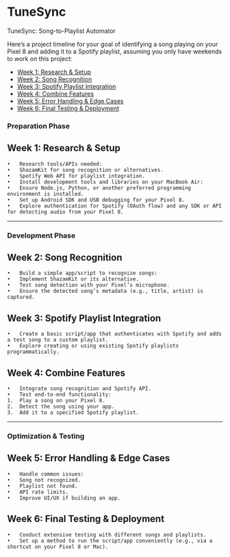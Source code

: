 # TuneSync
TuneSync: Song-to-Playlist Automator

Here’s a project timeline for your goal of identifying a song playing on your Pixel 8 and adding it to a Spotify playlist, assuming you only have weekends to work on this project:

- [Week 1: Research & Setup](#w1)
- [Week 2: Song Recognition](#w2)
- [Week 3: Spotify Playlist Integration](#w3)
- [Week 4: Combine Features](#w4)
- [Week 5: Error Handling & Edge Cases](#w5)
- [Week 6: Final Testing & Deployment](#w6)

### Preparation Phase
## Week 1: Research & Setup <a name="w1"></a>

	•	Research tools/APIs needed:
	•	ShazamKit for song recognition or alternatives.
	•	Spotify Web API for playlist integration.
	•	Install development tools and libraries on your MacBook Air:
	•	Ensure Node.js, Python, or another preferred programming environment is installed.
	•	Set up Android SDK and USB debugging for your Pixel 8.
	•	Explore authentication for Spotify (OAuth flow) and any SDK or API for detecting audio from your Pixel 8.

 ---

### Development Phase

## Week 2: Song Recognition <a name="w2"></a>

	•	Build a simple app/script to recognize songs:
	•	Implement ShazamKit or its alternative.
	•	Test song detection with your Pixel’s microphone.
	•	Ensure the detected song’s metadata (e.g., title, artist) is captured.

 ## Week 3: Spotify Playlist Integration <a name="w3"></a>

	•	Create a basic script/app that authenticates with Spotify and adds a test song to a custom playlist.
	•	Explore creating or using existing Spotify playlists programmatically.

## Week 4: Combine Features <a name="w4"></a>

	•	Integrate song recognition and Spotify API.
	•	Test end-to-end functionality:
	1.	Play a song on your Pixel 8.
	2.	Detect the song using your app.
	3.	Add it to a specified Spotify playlist.

---

### Optimization & Testing

## Week 5: Error Handling & Edge Cases <a name="w5"></a>

	•	Handle common issues:
	•	Song not recognized.
	•	Playlist not found.
	•	API rate limits.
	•	Improve UI/UX if building an app.

## Week 6: Final Testing & Deployment <a name="w6"></a>

	•	Conduct extensive testing with different songs and playlists.
	•	Set up a method to run the script/app conveniently (e.g., via a shortcut on your Pixel 8 or Mac).



